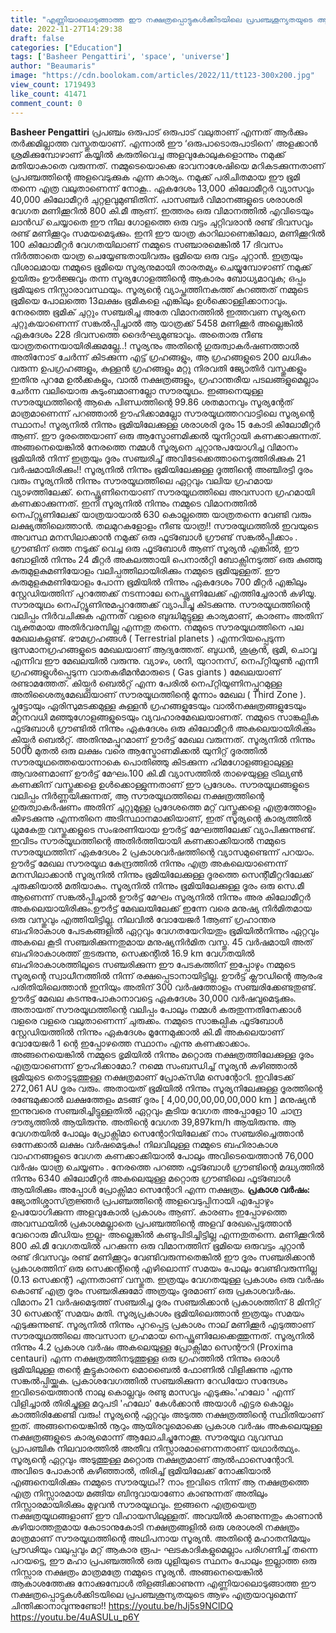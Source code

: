 ```yaml
---
title: "എണ്ണിയാലൊടുങ്ങാത്ത ഈ നക്ഷത്രപ്പൊട്ടുകള്‍ക്കിടയിലെ പ്രപഞ്ചശൂന്യതയുടെ ആഴം എത്രയാവുമെന്ന് ചിന്തിക്കാനാവുന്നുണ്ടോ !!"
date: 2022-11-27T14:29:38
draft: false
categories: ["Education"]
tags: ['Basheer Pengattiri', 'space', 'universe']
author: "Beaumaris"
image: "https://cdn.boolokam.com/articles/2022/11/tt123-300x200.jpg"
view_count: 1719493
like_count: 41471
comment_count: 0
---
```


**Basheer Pengattiri** പ്രപഞ്ചം ഒരുപാട് ഒരുപാട് വലുതാണ് എന്നത് ആർക്കും തർക്കമില്ലാത്ത വസ്തുതയാണ്. എന്നാൽ ഈ ‘ഒരുപാടൊരുപാടിനെ’ അളക്കാൻ ശ്രമിക്കുമ്പോഴാണ് കയ്യിൽ കരുതിവെച്ച അളവുകോലുകളൊന്നും നമുക്ക് മതിയാകാതെ വരുന്നത്. നമ്മുടെയൊക്കെ ഭാവനാശേഷിയെ മറികടക്കുന്നതാണ് പ്രപഞ്ചത്തിന്റെ അളവെടുക്കുക എന്ന കാര്യം. നമുക്ക് പരിചിതമായ ഈ ഭൂമി തന്നെ എത്ര വലുതാണെന്ന് നോകൂ.. ഏകദേശം 13,000 കിലോമീറ്റർ വ്യാസവും 40,000 കിലോമീറ്റർ ചുറ്റളവുമുണ്ടിതിന്. പാസഞ്ചർ വിമാനങ്ങളുടെ ശരാശരി വേഗത മണിക്കൂറിൽ 800 കി.മീ ആണ്. ഇത്തരം ഒരു വിമാനത്തിൽ എവിടെയും ലാൻഡ് ചെയ്യാതെ ഈ നീല ഗോളത്തെ ഒരു വട്ടം ചുറ്റിവരാൻ രണ്ട് ദിവസവും രണ്ട് മണിക്കൂറും സമയമെടുക്കും. ഇനി ഈ യാത്ര കാറിലാണെങ്കിലോ, മണിക്കൂറിൽ 100 കിലോമീറ്റർ വേഗതയിലാണ് നമ്മുടെ സഞ്ചാരമെങ്കിൽ 17 ദിവസം നിർത്താതെ യാത്ര ചെയ്യേണ്ടതായിവരും ഭൂമിയെ ഒരു വട്ടം ചുറ്റാൻ. ഇത്രയും വിശാലമായ നമ്മുടെ ഭൂമിയെ സൂര്യനുമായി താരതമ്യം ചെയ്യുമ്പോഴാണ് നമുക്ക് ഉയിരും ഊർജ്ജവും തന്ന സൂര്യഗോളത്തിന്റെ ആകാരം ബോധ്യമാവുക; ഒപ്പം ഭൂമിയുടെ നിസ്സാരാവസ്ഥയും. സൂര്യന്റെ വ്യാപ്തത്തിനകത്ത് കുറഞ്ഞത് നമ്മുടെ ഭൂമിയെ പോലത്തെ 13ലക്ഷം ഭൂമികളെ എങ്കിലും ഉൾക്കൊള്ളിക്കാനാവും. നേരത്തെ ഭൂമിക് ചുറ്റും സഞ്ചരിച്ച അതേ വിമാനത്തിൽ ഇത്തവണ സൂര്യനെ ചുറ്റുകയാണെന്ന് സങ്കൽപ്പിച്ചാൽ ആ യാത്രക്ക് 5458 മണിക്കൂർ അല്ലെങ്കിൽ ഏകദേശം 228 ദിവസത്തെ ദൈർഘ്യമുണ്ടാവും. അതൊരു നീണ്ട യാത്രതന്നെയായിരിക്കുമല്ലേ..! സൂര്യനും അതിന്റെ ഗുരുത്വാകർഷണത്താൽ അതിനോട്‌ ചേർന്ന്‌ കിടക്കുന്ന എട്ട് ഗ്രഹങ്ങളും, ആ ഗ്രഹങ്ങളുടെ 200 ലധികം വരുന്ന ഉപഗ്രഹങ്ങളും, കുള്ളൻ ഗ്രഹങ്ങളും മറ്റു നിരവതി ജ്യോതിർ വസ്തുക്കളും ഇതിനു പുറമേ ഉൽക്കകളും, വാൽ നക്ഷത്രങ്ങളും, ഗ്രഹാന്തരീയ പടലങ്ങളുമെല്ലാം ചേർന്ന വലിയൊരു കുടുംബമാണല്ലോ സൗരയൂഥം. ഇങ്ങനെയുള്ള സൗരയൂഥത്തിന്റെ ആകെ പിണ്ഡത്തിന്റെ 99.86 ശതമാനവും സൂര്യന്റേത് മാത്രമാണെന്ന് പറഞ്ഞാൽ ഊഹിക്കാമല്ലോ സൗരയൂഥത്തറവാട്ടിലെ സൂര്യന്റെ സ്ഥാനം! സൂര്യനിൽ നിന്നും ഭൂമിയിലേക്കുള്ള ശരാശരി ദൂരം 15 കോടി കിലോമീറ്റർ ആണ്. ഈ ദൂരത്തെയാണ് ഒരു ആസ്ട്രോണമിക്കൽ യൂനിറ്റായി കണക്കാക്കുന്നത്. അങ്ങനെയെങ്കിൽ നേരത്തെ നമ്മൾ സൂര്യനെ ചുറ്റാനുപയോഗിച്ച വിമാനം ഭൂമിയിൽ നിന്ന് ഇത്രയും ദൂരം സഞ്ചരിച്ച് അവിടേക്കെത്താനെടുത്തിരിക്കുക 21 വർഷമായിരിക്കും!! സൂര്യനിൽ നിന്നും ഭൂമിയിലേക്കുള്ള ദൂത്തിന്റെ അഞ്ചിരട്ടി ദൂരം വരും സൂര്യനിൽ നിന്നും സൗരയൂഥത്തിലെ ഏറ്റവും വലിയ ഗ്രഹമായ വ്യാഴത്തിലേക്ക്. നെപ്ട്യൂണിനെയാണ് സൗരയൂഥത്തിലെ അവസാന ഗ്രഹമായി കണക്കാക്കുന്നത്. ഇനി സൂര്യനിൽ നിന്നും നമ്മുടെ വിമാനത്തിൽ നെപ്റ്റ്യൂണിലേക്ക് യാത്രയായാൽ 630 കൊല്ലത്തെ യാത്രതന്നെ വേണ്ടി വരും ലക്ഷ്യത്തിലെത്താൻ. തലമുറകളോളം നീണ്ട യാത്ര!! സൗരയൂഥത്തിൽ ഇവയുടെ അവസ്ഥ മനസിലാക്കാൻ നമുക്ക് ഒരു ഫൂട്ബോൾ ഗ്രൗണ്ട് സങ്കൽപ്പിക്കാം . ഗ്രൗണ്ടിന് ഒത്ത നടുക്ക് വെച്ച ഒരു ഫൂട്ബോൾ ആണ് സൂര്യൻ എങ്കിൽ, ഈ ബോളിൽ നിന്നും 24 മീറ്റർ അകലത്തായി പെനാൽറ്റി ബോക്സിനടുത്ത് ഒരു കുഞ്ഞു കുരുമുളകുമണിയോളം വലിപ്പത്തിലായിരിക്കും നമ്മുടെ ഭൂമിയുള്ളത്. ഈ കുരുമുളകുമണിയോളം പോന്ന ഭൂമിയിൽ നിന്നും ഏകദേശം 700 മീറ്റർ എങ്കിലും സ്റ്റേഡിയത്തിന് പുറത്തേക്ക് നടന്നാലേ നെപ്ട്യൂണിലേക്ക് എത്തിച്ചേരാൻ കഴിയൂ. സൗരയൂഥം നെപ്റ്റ്യൂണിനുമപ്പുറത്തേക്ക് വ്യാപിച്ചു കിടക്കുന്നു. സൗരയൂഥത്തിന്റെ വലിപ്പം നിർവചിക്കുക എന്നത് വളരെ ബുദ്ധിമുട്ടുള്ള കാര്യമാണ്, കാരണം അതിന് വ്യക്തമായ അതിർവരമ്പില്ല എന്നതു തന്നെ. നമ്മുടെ സൗരയൂഥത്തിനെ പല മേഖലകളുണ്ട്. ഭൗമഗ്രഹങ്ങള്‍ ( Terrestrial planets ) എന്നറിയപ്പെടുന്ന ഭൂസമാനഗ്രഹങ്ങളുടെ മേഖലയാണ് ആദ്യത്തേത്. ബുധന്‍, ശുക്രന്‍, ഭൂമി, ചൊവ്വ എന്നിവ ഈ മേഖലയില്‍ വരുന്നു. വ്യാഴം, ശനി, യുറാനസ്, നെപ്റ്റിയൂണ്‍ എന്നീ ഗ്രഹങ്ങളുള്‍പ്പെടുന്ന വാതകഭീമന്‍മാരുടെ ( Gas giants ) മേഖലയാണ് രണ്ടാമത്തേത്. കിയ്പ്പര്‍ ബെല്‍റ്റ് എന്ന പേരില്‍ നെപ്റ്റിയൂണിനപ്പുറമുള്ള അതിശൈത്യമേഖലയാണ് സൗരയൂഥത്തിന്റെ മൂന്നാം മേഖല ( Third Zone ). പ്ലൂട്ടോയും ഏരിസുമടക്കമുള്ള കുള്ളന്‍ ഗ്രഹങ്ങളുടേയും വാല്‍നക്ഷത്രങ്ങളുടേയും മറ്റനവധി മഞ്ഞുഗോളങ്ങളുടെയും വ്യവഹാരമേഖലയാണത്. നമ്മുടെ സാങ്കല്പിക ഫൂട്ബോൾ ഗ്രൗണ്ടിൽ നിന്നും ഏകദേശം ഒരു കിലോമീറ്റർ അകലെയായിരിക്കും കിയ്പ്പര്‍ ബെല്‍റ്റ്. അതിനുമപ്പുറമാണ് ഊർട്ട് മേഖല വരുന്നത്. സൂര്യനില്‍ നിന്നും 5000 മുതല്‍ ഒരു ലക്ഷം വരെ ആസ്ട്രോണമിക്കൽ യുനിറ്റ് ദൂരത്തില്‍ സൗരയൂഥത്തെയൊന്നാകെ പൊതിഞ്ഞു കിടക്കുന്ന ഹിമഗോളങ്ങളാലുള്ള ആവരണമാണ് ഊര്‍ട്ട് മേഘം.100 കി.മീ വ്യാസത്തിൽ താഴെയുള്ള ട്രില്യൺ കണക്കിന് വസ്തുക്കളെ ഉൾക്കൊള്ളുന്നതാണ് ഈ പ്രദേശം. സൗരയൂഥങ്ങളുടെ വലിപ്പം നിർണ്ണയിക്കുന്നത്, ആ സൗരയൂഥത്തിലെ നക്ഷത്രത്തിന്റെ ഗുരുത്വാകർഷണം അതിന് ചുറ്റുമുള്ള പ്രദേശത്തെ മറ്റ് വസ്തുക്കളെ എത്രത്തോളം കീഴടക്കുന്നു എന്നതിനെ അടിസ്ഥാനമാക്കിയാണ്, ഇത് സൂര്യന്റെ കാര്യത്തിൽ ധൂമകേതു വസ്തുക്കളുടെ സംഭരണിയായ ഊർട്ട് മേഘത്തിലേക്ക് വ്യാപിക്കുന്നുണ്ട്. ഇവിടം സൗരയൂഥത്തിന്റെ അതിർത്തിയായി കണക്കാക്കിയാൽ നമ്മുടെ സൗരയൂഥത്തിന് ഏകദേശം 2 പ്രകാശവർഷത്തിന്റെ വ്യാസമുണ്ടെന്ന് പറയാം. ഊർട്ട് മേഖല സൗരയൂഥ കേന്ദ്രത്തിൽ നിന്നും എത്ര അകലെയാണെന്ന് മനസിലാക്കാൻ സൂര്യനിൽ നിന്നും ഭൂമിയിലേക്കുള്ള ദൂരത്തെ സെന്റീമീറ്ററിലേക്ക് ചുരുക്കിയാൽ മതിയാകും. സൂര്യനിൽ നിന്നും ഭൂമിയിലേക്കുള്ള ദൂരം ഒരു സെ.മീ ആണെന്ന് സങ്കല്‍പ്പിച്ചാൽ ഊർട്ട് മേഘം സൂര്യനിൽ നിന്നും അര കിലോമീറ്റർ അകലെയായിരിക്കും.ഊർട്ട് മേഖലയിലേക്ക് ഇന്നേ വരെ മനുഷ്യ നിര്‍മിതമായ ഒരു വസ്തുവും എത്തിയിട്ടില്ല. നിലവിൽ വോയേജർ 1ആണ് ഗ്രഹാന്തര ബഹിരാകാശ പേടകങ്ങളിൽ ഏറ്റവും വേഗതയേറിയതും ഭൂമിയില്‍നിന്നും ഏറ്റവും അകലെ കൂടി സഞ്ചരിക്കുന്നതുമായ മനുഷ്യനിർമിത വസ്തു. 45 വർഷമായി അത് ബഹിരാകാശത്ത് തുടരുന്നു, സെക്കന്റിൽ 16.9 km വേഗതയിൽ ബഹിരാകാശത്തിലൂടെ സഞ്ചരിക്കുന്ന ഈ പേടകത്തിന് ഇപ്പോഴും നമ്മുടെ സൂര്യന്റെ സ്വാധീനത്തിൽ നിന്ന് രക്ഷപ്പെടാനായിട്ടില്ല. ഊർട്ട് ക്ലൗഡിന്റെ ആരംഭ പരിതിയിലെത്താൻ ഇനിയും അതിന് 300 വർഷത്തോളം സഞ്ചരിക്കേണ്ടതുണ്ട്. ഊർട്ട് മേഖല കടന്നുപോകാനാവട്ടെ ഏകദേശം 30,000 വർഷവുമെടുക്കും. അതായത് സൗരയൂഥത്തിന്റെ വലിപ്പം പോലും നമ്മൾ കരുതുന്നതിനേക്കാൾ വളരെ വളരെ വലുതാണെന്ന് ചുരുക്കം. നമ്മുടെ സാങ്കല്പിക ഫൂട്ബോൾ സ്റ്റേഡിയത്തിൽ നിന്നും ഏകദേശം മൂന്നേമുക്കാൽ കി.മീ അകലെയാണ് വോയേജർ 1 ന്റെ ഇപ്പോഴത്തെ സ്ഥാനം എന്നു കണക്കാക്കാം. അങ്ങനെയെങ്കിൽ നമ്മുടെ ഭൃമിയിൽ നിന്നും മറ്റൊരു നക്ഷത്രത്തിലേക്കുള്ള ദൂരം എത്രയാണെന്ന് ഊഹിക്കാമോ.? നമ്മെ സംബന്ധിച്ച് സൂര്യന്‍ കഴിഞ്ഞാല്‍ ഭൂമിയുടെ തൊട്ടടുത്തുള്ള നക്ഷത്രമാണ്‌ പ്രോക്‌സിമ സെന്റോറി. ഇവിടേക്ക് 272,061 AU ദൂരം വരും. അതായത് ഭൂമിയിൽ നിന്നും സൂര്യനിലേക്കുള്ള ദൂരത്തിന്റെ രണ്ടേമുക്കാൽ ലക്ഷത്തേളം മടങ്ങ് ദൂരം [ 4,00,00,00,00,00,000 km ] മനുഷ്യൻ ഇന്നുവരെ സഞ്ചരിച്ചിട്ടുള്ളതിൽ ഏറ്റവും കൂടിയ വേഗത അപ്പോളോ 10 ചാന്ദ്ര ദൗത്യത്തിൽ ആയിരുന്നു. അതിന്റെ വേഗത 39,897km/h ആയിരുന്നു. ആ വേഗതയിൽ പോലും പ്രോക്സിമാ സെന്റോറിയിലേക്ക് നാം സഞ്ചരിച്ചെത്താൻ ഒന്നേക്കാൽ ലക്ഷം വർഷമെടുകും! നിലവിലുള്ള നമ്മുടെ ബഹിരാകാശ വാഹനങ്ങളുടെ വേഗത കണക്കാക്കിയാൽ പോലും അവിടെയെത്താന്‍ 76,000 വർഷം യാത്ര ചെയ്യണം . നേരത്തെ പറഞ്ഞ ഫൂട്ബോൾ ഗ്രൗണ്ടിന്റെ മദ്ധ്യത്തിൽ നിന്നും 6340 കിലോമീറ്റർ അകലെയുള്ള മറ്റൊരു ഗ്രൗണ്ടിലെ ഫൂട്ബോൾ ആയിരിക്കും അപ്പോൾ പ്രോക്സിമാ സെന്റോറി എന്ന നക്ഷത്രം. **പ്രകാശ വർഷം:** ജ്യോതിശ്ശാസ്‌ത്രജ്ഞർ പ്രപഞ്ചത്തിന്റെ അളവെടുപ്പിനായി എപ്പോഴും ഉപയോഗിക്കുന്ന അളവുകോൽ പ്രകാശം ആണ്. കാരണം ഇപ്പോഴത്തെ അവസ്ഥയിൽ പ്രകാശമല്ലാതെ പ്രപഞ്ചത്തിന്റെ അളവ് രേഖപ്പെടുത്താൻ വേറൊരു മീഡിയം ഇല്ല- അല്ലെങ്കിൽ കണ്ടുപിടിച്ചിട്ടില്ല എന്നതുതന്നെ. മണിക്കൂറിൽ 800 കി.മീ വേഗതയിൽ പറക്കുന്ന ഒരു വിമാനത്തിന് ഭൂമിയെ ഒരുവട്ടം ചുറ്റാൻ രണ്ട് ദിവസവും രണ്ട് മണിക്കൂറും വേണ്ടിവരുന്നതെങ്കിൽ ഈ ദൂരം സഞ്ചരിക്കാൻ പ്രകാശത്തിന് ഒരു സെക്കന്റിന്റെ എഴിലൊന്ന് സമയം പോലും വേണ്ടിവരുന്നില്ല (0.13 സെക്കന്റ്) എന്നതാണ് വസ്തുത. ഇത്രയും വേഗതയുള്ള പ്രകാശം ഒരു വർഷം കൊണ്ട് എത്ര ദൂരം സഞ്ചരിക്കുമോ അത്രയും ദൂരമാണ് ഒരു പ്രകാശവർഷം. വിമാനം 21 വർഷമെടുത്ത് സഞ്ചരിച്ച ദൂരം സഞ്ചരിക്കാൻ പ്രകാശത്തിന് 8 മിനിറ്റ് 30 സെക്കന്റ് സമയം മതി. സൂര്യപ്രകാശം ഭൂമിയിലെത്താൻ ഇത്രയും സമയം എടുക്കുന്നുണ്ട്. സൂര്യനിൽ നിന്നും പുറപ്പെട്ട പ്രകാശം നാല് മണിക്കൂർ എടുത്താണ് സൗരയൂഥത്തിലെ അവസാന ഗ്രഹമായ നെപ്ട്യൂണിലേക്കെത്തുന്നത്. സൂര്യനിൽ നിന്നും 4.2 പ്രകാശ വർഷം അകലെയുള്ള പ്രോക്സിമാ സെന്റൗറി (Proxima centauri) എന്ന നക്ഷത്രത്തിനടുത്തുള്ള ഒരു ഗ്രഹത്തിൽ നിന്നും ഒരാൾ ഭൂമിയിലുള്ള തന്റെ കൂട്ടുകാരനെ മൊബൈൽ ഫോണിൽ വിളിക്കുന്നു എന്നു സങ്കൽപ്പിയ്ക്കുക. പ്രകാശവേഗത്തിൽ സഞ്ചരിക്കുന്ന റേഡിയോ സന്ദേശം ഇവിടെയെത്താൻ നാലു കൊല്ലവും രണ്ടു മാസവും എടുക്കും.'ഹലോ ' എന്ന് വിളിച്ചാൽ തിരിച്ചുള്ള മറുപടി 'ഹലോ' കേൾക്കാൻ അയാൾ എട്ടര കൊല്ലം കാത്തിരിക്കേണ്ടി വരും! സൂര്യന്റെ ഏറ്റവും അടുത്ത നക്ഷത്രത്തിന്റെ സ്ഥിതിയാണ് ഇത്. അങ്ങനെയെങ്കിൽ നൂറും ആയിരവുമൊക്കെ പ്രകാശ വർഷം അകലെയുള്ള നക്ഷത്രങ്ങളുടെ കാര്യമൊന്ന് ആലോചിച്ചുനോക്കൂ. സൗരയൂഥ വ്യവസ്ഥ പ്രാപഞ്ചിക നിലവാരത്തിൽ അതീവ നിസ്സാരമാണെന്നതാണ് യഥാര്‍ത്ഥ്യം. സൂര്യന്റെ ഏറ്റവും അടുത്തുള്ള മറ്റൊരു നക്ഷത്രമാണ് ആൽഫാസെന്റോറി. അവിടെ പോകാൻ കഴീഞ്ഞാൽ, തിരിച്ച് ഭൂമിയിലേക്ക് നോക്കിയാൽ എങ്ങനെയിരിക്കും നമ്മുടെ സൗരയൂഥം!? നാം ഇവിടെ നിന്ന് ആ നക്ഷത്രത്തെ എത്ര നിസ്സാരമായ മങ്ങിയ ബിന്ദുവായാണോ കാണുന്നത് അതിലും നിസ്സാരമായിരിക്കും മുഴുവൻ സൗരയൂഥവും. ഇങ്ങനെ എത്രയെത്ര നക്ഷത്രയൂഥങ്ങളാണ് ഈ വിഹായസിലുള്ളത്. അവയിൽ കാണുന്നതും കാണാൻ കഴിയാത്തതുമായ കോടാനുകോടി നക്ഷത്രങ്ങളിൽ ഒരു ശരാശരി നക്ഷത്രം മാത്രമാണ് സൗരയൂഥത്തിന്റെ അഥിപനായ സൂര്യൻ. അതിന്റെ മഹാതനിമയും പ്രൗഢിയും വലുപ്പവും മറ്റ് ആകാര രൂപ- ഘടകാദികളുമെല്ലാം പരിഗണിച്ച് തന്നെ പറയട്ടെ, ഈ മഹാ പ്രപഞ്ചത്തിൽ ഒരു ധൂളിയുടെ സ്ഥനം പോലും ഇല്ലാത്ത ഒരു നിസ്സാര നക്ഷത്രം മാത്രമത്രേ നമ്മുടെ സൂര്യൻ. അങ്ങനെയെങ്കിൽ ആകാശത്തേക്കു നോക്കുമ്പോള്‍ തിളങ്ങിക്കാണുന്ന എണ്ണിയാലൊടുങ്ങാത്ത ഈ നക്ഷത്രപ്പൊട്ടുകള്‍ക്കിടയിലെ പ്രപഞ്ചശൂന്യതയുടെ ആഴം എത്രയാവുമെന്ന് ചിന്തിക്കാനാവുന്നുണ്ടോ!! https://youtu.be/hJj5s9NClDQ https://youtu.be/4uASULu_p6Y
